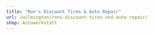```yaml
---
title: "Ron's Discount Tires & Auto Repair"
url: /wilmington/rons-discount-tires-und-auto-repair/
shop: Autowerkstatt
---
```

